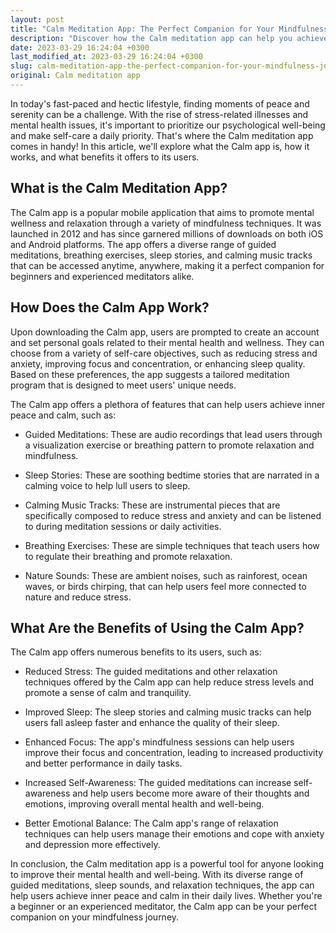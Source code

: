 ```yaml
---
layout: post
title: "Calm Meditation App: The Perfect Companion for Your Mindfulness Journey"
description: "Discover how the Calm meditation app can help you achieve mental clarity and emotional balance with its guided meditations, relaxation techniques, and sleep sounds."
date: 2023-03-29 16:24:04 +0300
last_modified_at: 2023-03-29 16:24:04 +0300
slug: calm-meditation-app-the-perfect-companion-for-your-mindfulness-journey
original: Calm meditation app
---
```

In today's fast-paced and hectic lifestyle, finding moments of peace and serenity can be a challenge. With the rise of stress-related illnesses and mental health issues, it's important to prioritize our psychological well-being and make self-care a daily priority. That's where the Calm meditation app comes in handy! In this article, we'll explore what the Calm app is, how it works, and what benefits it offers to its users.

## What is the Calm Meditation App?

The Calm app is a popular mobile application that aims to promote mental wellness and relaxation through a variety of mindfulness techniques. It was launched in 2012 and has since garnered millions of downloads on both iOS and Android platforms. The app offers a diverse range of guided meditations, breathing exercises, sleep stories, and calming music tracks that can be accessed anytime, anywhere, making it a perfect companion for beginners and experienced meditators alike.

## How Does the Calm App Work?

Upon downloading the Calm app, users are prompted to create an account and set personal goals related to their mental health and wellness. They can choose from a variety of self-care objectives, such as reducing stress and anxiety, improving focus and concentration, or enhancing sleep quality. Based on these preferences, the app suggests a tailored meditation program that is designed to meet users' unique needs.

The Calm app offers a plethora of features that can help users achieve inner peace and calm, such as:

- Guided Meditations: These are audio recordings that lead users through a visualization exercise or breathing pattern to promote relaxation and mindfulness.

- Sleep Stories: These are soothing bedtime stories that are narrated in a calming voice to help lull users to sleep.

- Calming Music Tracks: These are instrumental pieces that are specifically composed to reduce stress and anxiety and can be listened to during meditation sessions or daily activities.

- Breathing Exercises: These are simple techniques that teach users how to regulate their breathing and promote relaxation.

- Nature Sounds: These are ambient noises, such as rainforest, ocean waves, or birds chirping, that can help users feel more connected to nature and reduce stress.

## What Are the Benefits of Using the Calm App?

The Calm app offers numerous benefits to its users, such as:

- Reduced Stress: The guided meditations and other relaxation techniques offered by the Calm app can help reduce stress levels and promote a sense of calm and tranquility.

- Improved Sleep: The sleep stories and calming music tracks can help users fall asleep faster and enhance the quality of their sleep.

- Enhanced Focus: The app's mindfulness sessions can help users improve their focus and concentration, leading to increased productivity and better performance in daily tasks.

- Increased Self-Awareness: The guided meditations can increase self-awareness and help users become more aware of their thoughts and emotions, improving overall mental health and well-being.

- Better Emotional Balance: The Calm app's range of relaxation techniques can help users manage their emotions and cope with anxiety and depression more effectively.

In conclusion, the Calm meditation app is a powerful tool for anyone looking to improve their mental health and well-being. With its diverse range of guided meditations, sleep sounds, and relaxation techniques, the app can help users achieve inner peace and calm in their daily lives. Whether you're a beginner or an experienced meditator, the Calm app can be your perfect companion on your mindfulness journey.